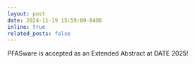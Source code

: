 ```yaml
---
layout: post
date: 2024-11-19 15:59:00-0400
inline: true
related_posts: false
---
```

PFASware is accepted as an Extended Abstract at DATE 2025!
